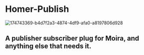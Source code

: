 # Homer-Publish
![174743369-b4d7f2a3-4874-4df9-afa0-a8197806d928](https://user-images.githubusercontent.com/107733608/175462488-879e17e8-04b9-4688-afc2-b6a7a3beef2c.jpg)

## A publisher subscriber plug for Moira, and anything else that needs it.
